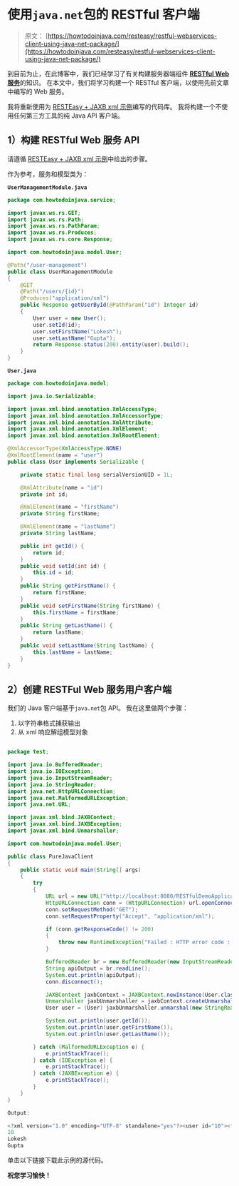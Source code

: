 # 使用`java.net`包的 RESTful 客户端

> 原文： [https://howtodoinjava.com/resteasy/restful-webservices-client-using-java-net-package/](https://howtodoinjava.com/resteasy/restful-webservices-client-using-java-net-package/)

到目前为止，在此博客中，我们已经学习了有关构建服务器端组件 [**RESTful Web 服务**](//howtodoinjava.com/restful-web-service/ "restful-web-service")的知识。 在本文中，我们将学习构建一个 RESTful 客户端，以使用先前文章中编写的 Web 服务。

我将重新使用为 [RESTEasy + JAXB xml 示例](//howtodoinjava.com/resteasy/resteasy-jaxb-xml-example/ "RESTEasy + JAXB xml example")编写的代码库。 我将构建一个不使用任何第三方工具的纯 Java API 客户端。

## **1）构建 RESTful Web 服务 API**

请遵循 [RESTEasy + JAXB xml 示例](//howtodoinjava.com/resteasy/resteasy-jaxb-xml-example/ "RESTEasy + JAXB xml example")中给出的步骤。

作为参考，服务和模型类为：

**`UserManagementModule.java`**

```java
package com.howtodoinjava.service;

import javax.ws.rs.GET;
import javax.ws.rs.Path;
import javax.ws.rs.PathParam;
import javax.ws.rs.Produces;
import javax.ws.rs.core.Response;

import com.howtodoinjava.model.User;

@Path("/user-management")
public class UserManagementModule
{
	@GET
	@Path("/users/{id}")
	@Produces("application/xml")
	public Response getUserById(@PathParam("id") Integer id)
	{
		User user = new User();
		user.setId(id);
		user.setFirstName("Lokesh");
		user.setLastName("Gupta");
		return Response.status(200).entity(user).build();
	}
}

```

**`User.java`**

```java
package com.howtodoinjava.model;

import java.io.Serializable;

import javax.xml.bind.annotation.XmlAccessType;
import javax.xml.bind.annotation.XmlAccessorType;
import javax.xml.bind.annotation.XmlAttribute;
import javax.xml.bind.annotation.XmlElement;
import javax.xml.bind.annotation.XmlRootElement;

@XmlAccessorType(XmlAccessType.NONE)
@XmlRootElement(name = "user")
public class User implements Serializable {

    private static final long serialVersionUID = 1L;

    @XmlAttribute(name = "id")
    private int id;

    @XmlElement(name = "firstName")
    private String firstName;

    @XmlElement(name = "lastName")
    private String lastName;

    public int getId() {
        return id;
    }
    public void setId(int id) {
        this.id = id;
    }
    public String getFirstName() {
        return firstName;
    }
    public void setFirstName(String firstName) {
        this.firstName = firstName;
    }
    public String getLastName() {
        return lastName;
    }
    public void setLastName(String lastName) {
        this.lastName = lastName;
    }
}

```

## **2）创建 RESTFul Web 服务用户客户端**

我们的 Java 客户端基于`java.net`包 API。 我在这里做两个步骤：

1.  以字符串格式捕获输出
2.  从 xml 响应解组模型对象

```java

package test;

import java.io.BufferedReader;
import java.io.IOException;
import java.io.InputStreamReader;
import java.io.StringReader;
import java.net.HttpURLConnection;
import java.net.MalformedURLException;
import java.net.URL;

import javax.xml.bind.JAXBContext;
import javax.xml.bind.JAXBException;
import javax.xml.bind.Unmarshaller;

import com.howtodoinjava.model.User;

public class PureJavaClient 
{
	public static void main(String[] args) 
	{
		try 
		{
			URL url = new URL("http://localhost:8080/RESTfulDemoApplication/user-management/users/10");
			HttpURLConnection conn = (HttpURLConnection) url.openConnection();
			conn.setRequestMethod("GET");
			conn.setRequestProperty("Accept", "application/xml");

			if (conn.getResponseCode() != 200) 
			{
				throw new RuntimeException("Failed : HTTP error code : " + conn.getResponseCode());
			}

			BufferedReader br = new BufferedReader(new InputStreamReader((conn.getInputStream())));
			String apiOutput = br.readLine();
			System.out.println(apiOutput);
			conn.disconnect();

			JAXBContext jaxbContext = JAXBContext.newInstance(User.class);
			Unmarshaller jaxbUnmarshaller = jaxbContext.createUnmarshaller();
			User user = (User) jaxbUnmarshaller.unmarshal(new StringReader(apiOutput));

			System.out.println(user.getId());
			System.out.println(user.getFirstName());
			System.out.println(user.getLastName());

		} catch (MalformedURLException e) {
			e.printStackTrace();
		} catch (IOException e) {
			e.printStackTrace();
		} catch (JAXBException e) {
			e.printStackTrace();
		}
	}
}

Output:

<?xml version="1.0" encoding="UTF-8" standalone="yes"?><user id="10"><firstName>Lokesh</firstName><lastName>Gupta</lastName></user>
10
Lokesh
Gupta

```

单击以下链接下载此示例的源代码。


**祝您学习愉快！**